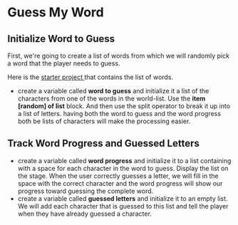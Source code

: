 # Guess My Word

## Initialize Word to Guess

First, we're going to create a list of words from which we will randomly pick a word that the player needs to guess.

Here is the [starter project ](https://snap.berkeley.edu/snap/snap.html#present:Username=annechinn&ProjectName=Guess%20My%20Word%20-%20Starter)that contains the list of words.

* create a variable called **word to guess** and initialize it a list of the characters from one of the words in the world-list. Use the **item \[random\] of list** block. And then use the split operator to break it up into a list of letters. having both the word to guess and the word progress both be lists of characters will make the processing easier.

## Track Word Progress and Guessed Letters

* create a variable called **word progress** and initialize it to a list containing with a space for each character in the word to guess. Display the list on the stage. When the user correctly guesses a letter, we will fill in the space with the correct character and the word progress will show our progress toward guessing the complete word.
* create a variable called **guessed letters** and initialize it to an empty list. We will add each character that is guessed to this list and tell the player when they have already guessed a character.

